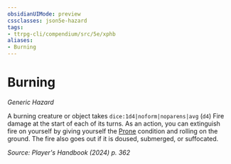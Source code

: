 ```yaml
---
obsidianUIMode: preview
cssclasses: json5e-hazard
tags:
- ttrpg-cli/compendium/src/5e/xphb
aliases:
- Burning
---
```

# Burning
*Generic Hazard*  

A burning creature or object takes `dice:1d4|noform|noparens|avg` (`d4`) Fire damage at the start of each of its turns. As an action, you can extinguish fire on yourself by giving yourself the [Prone](/3-Mechanics/CLI/conditions.md#Prone) condition and rolling on the ground. The fire also goes out if it is doused, submerged, or suffocated.

*Source: Player's Handbook (2024) p. 362*